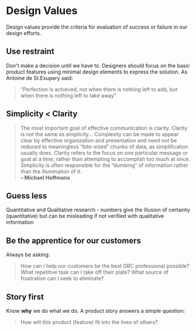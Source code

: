 # Design Values

Design values provide the criteria for evaluation of success or failure in our design efforts.

## Use restraint

Don't make a decision until we have to. Designers should focus on the basic product features using minimal design elements to express the solution. As Antoine de St.Exupery said:

> “Perfection is achieved, not when there is nothing left to add, but when there is nothing left to take away”

## Simplicity &lt; Clarity

> The most important goal of effective communication is clarity. Clarity is not the same as simplicity… Complexity can be made to appear clear by effective organization and presentation and need not be reduced to meaningless “bite-sized” chunks of data, as simplification usually does. Clarity refers to the focus on one particular message or goal at a time, rather than attempting to accomplish too much at once. Simplicity is often responsible for the “dumbing” of information rather than the illumination of it.  
> **– Michael Hoffmans**

## Guess less

Quantitative and Qualitative research - numbers give the illusion of certainty \(quantitative\) but can be misleading if not verified with qualitative information

## Be the apprentice for our customers

Always be asking:

> How can I help our customers be the best GRC professional possible? What repetitive task can I take off their plate? What source of frustration can I seek to eliminate?

## Story first

Know **why** we do what we do. A product story answers a simple question:

> How will this product \(feature\) fit into the lives of others?



